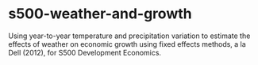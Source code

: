 # s500-weather-and-growth
Using year-to-year temperature and precipitation variation to estimate the effects of weather on economic growth using fixed effects methods, a la Dell (2012), for S500 Development Economics.
